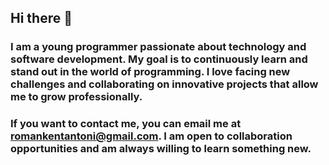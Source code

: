 ## Hi there 👋
### I am a young programmer passionate about technology and software development. My goal is to continuously learn and stand out in the world of programming. I love facing new challenges and collaborating on innovative projects that allow me to grow professionally.

### If you want to contact me, you can email me at romankentantoni@gmail.com. I am open to collaboration opportunities and am always willing to learn something new.
<!--
**Kentanthoni/Kentanthoni** is a ✨ _special_ ✨ repository because its `README.md` (this file) appears on your GitHub profile.

Here are some ideas to get you started:

- 🔭 I’m currently working on ...
- 🌱 I’m currently learning ...
- 👯 I’m looking to collaborate on ...
- 🤔 I’m looking for help with ...
- 💬 Ask me about ...
- 📫 How to reach me: ...
- 😄 Pronouns: ...
- ⚡ Fun fact: ...
-->
